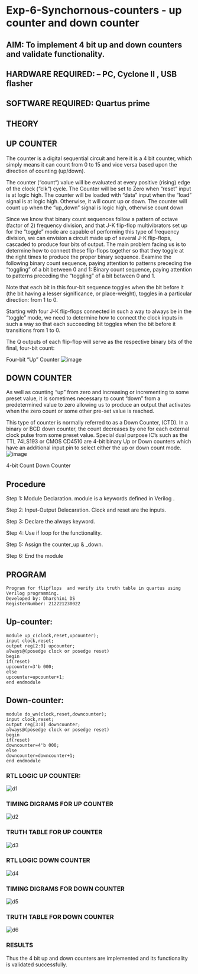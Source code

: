 # Exp-6-Synchornous-counters - up counter and down counter 
## AIM: To implement 4 bit up and down counters and validate  functionality.
## HARDWARE REQUIRED:  – PC, Cyclone II , USB flasher
## SOFTWARE REQUIRED:   Quartus prime
## THEORY 

## UP COUNTER 
The counter is a digital sequential circuit and here it is a 4 bit counter, which simply means it can count from 0 to 15 and vice versa based upon the direction of counting (up/down). 

The counter (“count“) value will be evaluated at every positive (rising) edge of the clock (“clk“) cycle.
The Counter will be set to Zero when “reset” input is at logic high.
The counter will be loaded with “data” input when the “load” signal is at logic high. Otherwise, it will count up or down.
The counter will count up when the “up_down” signal is logic high, otherwise count down

Since we know that binary count sequences follow a pattern of octave (factor of 2) frequency division, and that J-K flip-flop multivibrators set up for the “toggle” mode are capable of performing this type of frequency division, we can envision a circuit made up of several J-K flip-flops, cascaded to produce four bits of output.
The main problem facing us is to determine how to connect these flip-flops together so that they toggle at the right times to produce the proper binary sequence.
Examine the following binary count sequence, paying attention to patterns preceding the “toggling” of a bit between 0 and 1:
Binary count sequence, paying attention to patterns preceding the “toggling” of a bit between 0 and 1.

Note that each bit in this four-bit sequence toggles when the bit before it (the bit having a lesser significance, or place-weight), toggles in a particular direction: from 1 to 0.



 
 

Starting with four J-K flip-flops connected in such a way to always be in the “toggle” mode, we need to determine how to connect the clock inputs in such a way so that each succeeding bit toggles when the bit before it transitions from 1 to 0.

The Q outputs of each flip-flop will serve as the respective binary bits of the final, four-bit count:

 
 

Four-bit “Up” Counter
![image](https://user-images.githubusercontent.com/36288975/169644758-b2f4339d-9532-40c5-af40-8f4f8c942e2c.png)



## DOWN COUNTER 

As well as counting “up” from zero and increasing or incrementing to some preset value, it is sometimes necessary to count “down” from a predetermined value to zero allowing us to produce an output that activates when the zero count or some other pre-set value is reached.

This type of counter is normally referred to as a Down Counter, (CTD). In a binary or BCD down counter, the count decreases by one for each external clock pulse from some preset value. Special dual purpose IC’s such as the TTL 74LS193 or CMOS CD4510 are 4-bit binary Up or Down counters which have an additional input pin to select either the up or down count mode.
![image](https://user-images.githubusercontent.com/36288975/169644844-1a14e123-7228-4ed8-81a9-eb937dff4ac8.png)


4-bit Count Down Counter
## Procedure
Step 1: Module Declaration. module is a keywords defined in Verilog .

Step 2: Input-Output Delecaration. Clock and reset are the inputs.

Step 3: Declare the always keyword.

Step 4: Use if loop for the functionality.

Step 5: Assign the counter_up & _down.

Step 6: End the module

## PROGRAM 
```
Program for flipflops  and verify its truth table in quartus using Verilog programming.
Developed by: Dharshini DS
RegisterNumber: 212221230022
```
## Up-counter:
```
module up_c(clock,reset,upcounter);
input clock,reset;
output reg[2:0] upcounter;
always@(posedge clock or posedge reset)
begin
if(reset)
upcounter=3'b 000;
else
upcounter=upcounter+1;
end endmodule
```
## Down-counter:
```
module do_wn(clock,reset,downcounter);
input clock,reset;
output reg[3:0] downcounter;
always@(posedge clock or posedge reset)
begin
if(reset)
downcounter=4'b 000;
else
downcounter=downcounter+1;
end endmodule
```
### RTL LOGIC UP COUNTER:  
![d1](./d1.png)

### TIMING DIGRAMS FOR UP COUNTER  
![d2](./d2.png)

### TRUTH TABLE FOR UP COUNTER
![d3](./d3.png)

### RTL LOGIC DOWN COUNTER
![d4](./d4.png)

### TIMING DIGRAMS FOR DOWN COUNTER 
![d5](./d5.png)

### TRUTH TABLE FOR DOWN COUNTER
![d6](./d6.png)

### RESULTS 
Thus the 4 bit up and down counters are implemented and its functionality is validated successfully.
